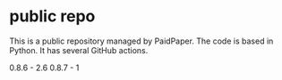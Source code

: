 # public repo

This is a public repository managed by PaidPaper. The code is based in Python. It has several GitHub actions.

0.8.6 - 2.6
0.8.7 - 1 
